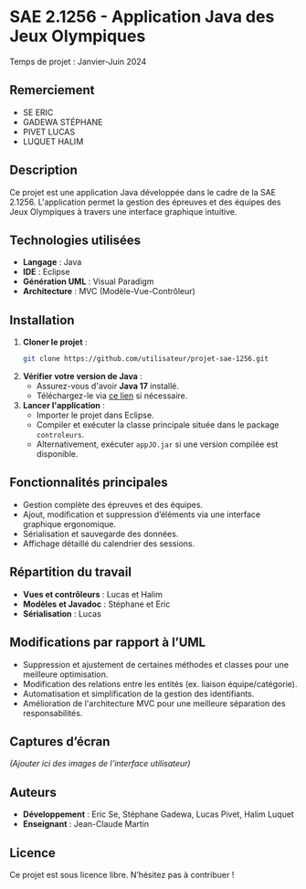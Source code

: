# SAE 2.1256 - Application Java des Jeux Olympiques

Temps de projet : Janvier-Juin 2024

## Remerciement
- SE ERIC
- GADEWA STÉPHANE  
- PIVET LUCAS  
- LUQUET HALIM  

## Description
Ce projet est une application Java développée dans le cadre de la SAE 2.1256. L'application permet la gestion des épreuves et des équipes des Jeux Olympiques à travers une interface graphique intuitive.

## Technologies utilisées
- **Langage** : Java
- **IDE** : Eclipse
- **Génération UML** : Visual Paradigm
- **Architecture** : MVC (Modèle-Vue-Contrôleur)

## Installation
1. **Cloner le projet** :
   ```sh
   git clone https://github.com/utilisateur/projet-sae-1256.git
   ```
2. **Vérifier votre version de Java** :
   - Assurez-vous d'avoir **Java 17** installé.
   - Téléchargez-le via [ce lien](https://download.oracle.com/java/17/latest/jdk-17_windows-x64_bin.exe) si nécessaire.
3. **Lancer l'application** :
   - Importer le projet dans Eclipse.
   - Compiler et exécuter la classe principale située dans le package `controleurs`.
   - Alternativement, exécuter `appJO.jar` si une version compilée est disponible.

## Fonctionnalités principales
- Gestion complète des épreuves et des équipes.
- Ajout, modification et suppression d’éléments via une interface graphique ergonomique.
- Sérialisation et sauvegarde des données.
- Affichage détaillé du calendrier des sessions.

## Répartition du travail
- **Vues et contrôleurs** : Lucas et Halim
- **Modèles et Javadoc** : Stéphane et Eric
- **Sérialisation** : Lucas

## Modifications par rapport à l’UML
- Suppression et ajustement de certaines méthodes et classes pour une meilleure optimisation.
- Modification des relations entre les entités (ex. liaison équipe/catégorie).
- Automatisation et simplification de la gestion des identifiants.
- Amélioration de l'architecture MVC pour une meilleure séparation des responsabilités.

## Captures d’écran
*(Ajouter ici des images de l'interface utilisateur)*

## Auteurs
- **Développement** : Eric Se, Stéphane Gadewa, Lucas Pivet, Halim Luquet
- **Enseignant** : Jean-Claude Martin

## Licence
Ce projet est sous licence libre. N’hésitez pas à contribuer !
